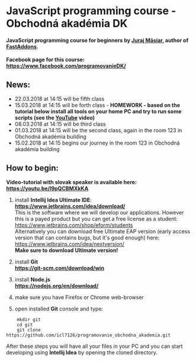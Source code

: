 # JavaScript programming course - Obchodná akadémia DK


#### JavaScript programming course for beginners by [Juraj Mäsiar](https://www.linkedin.com/in/juraj-m%C3%A4siar-a0648b73), author of [FastAddons](https://fastaddons.com/).


**Facebook page for this course: https://www.facebook.com/programovanieDK/**


## News:
- 22.03.2018 at 14:15 will be fifth class
- 15.03.2018 at 14:15 will be forth class - **HOMEWORK - based on the tutorial below install all tools on your home PC and try to run some scripts (see the [YouTube](https://youtu.be/l9pQCBMXkKA) video)**
- 08.03.2018 at 14:15 will be third class
- 01.03.2018 at 14:15 will be the second class, again in the room 123 in Obchodná akadémia building
- 15.02.2018 at 14:15 begins our journey in the room 123 in Obchodná akadémia building


## How to begin:

**Video-tutorial with slovak speaker is available here: https://youtu.be/l9pQCBMXkKA**

1) install **Intellij Idea Ultimate IDE**:  
 **https://www.jetbrains.com/idea/download/**  
This is the software where we will develop our applications. 
However this is a payed product but you can get a free license as a student:  
https://www.jetbrains.com/shop/eform/students  
Alternatively you can download free Ultimate EAP version (early access version that can contains bugs, but it's good enough) here:  
https://www.jetbrains.com/idea/nextversion/  
**Make sure to download Ultimate version!**

2) install **Git**  
**https://git-scm.com/download/win**

3) install **Node.js**  
**https://nodejs.org/en/download/**

4) make sure you have Firefox or Chrome web-browser

5) open installed **Git** console and type:

```console
    mkdir git
    cd git
    git clone https://github.com/icl7126/programovanie_obchodna_akademia.git
```
After these steps you will have all your files in your PC and you can start developing using **Intellij Idea** by opening the cloned directory.
